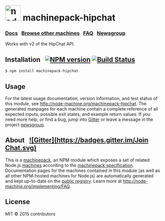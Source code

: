 
<h1>
  <a href="http://node-machine.org" title="Node-Machine public registry"><img alt="node-machine logo" title="Node-Machine Project" src="http://node-machine.org/images/machine-anthropomorph-for-white-bg.png" width="50" /></a>
  machinepack-hipchat
</h1>

### [Docs](http://node-machine.org/machinepack-hipchat) &nbsp; [Browse other machines](http://node-machine.org/machinepacks) &nbsp;  [FAQ](http://node-machine.org/implementing/FAQ)  &nbsp;  [Newsgroup](https://groups.google.com/forum/?hl=en#!forum/node-machine)

Works with v2 of the HipChat API.


## Installation &nbsp; [![NPM version](https://badge.fury.io/js/machinepack-hipchat.svg)](http://badge.fury.io/js/machinepack-hipchat) [![Build Status](https://travis-ci.org/mikermcneil/machinepack-hipchat.png?branch=master)](https://travis-ci.org/mikermcneil/machinepack-hipchat)

```sh
$ npm install machinepack-hipchat
```

## Usage

For the latest usage documentation, version information, and test status of this module, see <a href="http://node-machine.org/machinepack-hipchat" title="Works with v2 of the HipChat API. (for node.js)">http://node-machine.org/machinepack-hipchat</a>.  The generated manpages for each machine contain a complete reference of all expected inputs, possible exit states, and example return values.  If you need more help, or find a bug, jump into [Gitter](https://gitter.im/node-machine/general) or leave a message in the project [newsgroup](https://groups.google.com/forum/?hl=en#!forum/node-machine).

## About  &nbsp; [![Gitter](https://badges.gitter.im/Join Chat.svg)](https://gitter.im/node-machine/general?utm_source=badge&utm_medium=badge&utm_campaign=pr-badge&utm_content=badge)

This is a [machinepack](http://node-machine.org/machinepacks), an NPM module which exposes a set of related Node.js [machines](http://node-machine.org/spec/machine) according to the [machinepack specification](http://node-machine.org/spec/machinepack).
Documentation pages for the machines contained in this module (as well as all other NPM-hosted machines for Node.js) are automatically generated and kept up-to-date on the <a href="http://node-machine.org" title="Public machine registry for Node.js">public registry</a>.
Learn more at <a href="http://node-machine.org/implementing/FAQ" title="Machine Project FAQ (for implementors)">http://node-machine.org/implementing/FAQ</a>.

## License

MIT &copy; 2015 contributors

